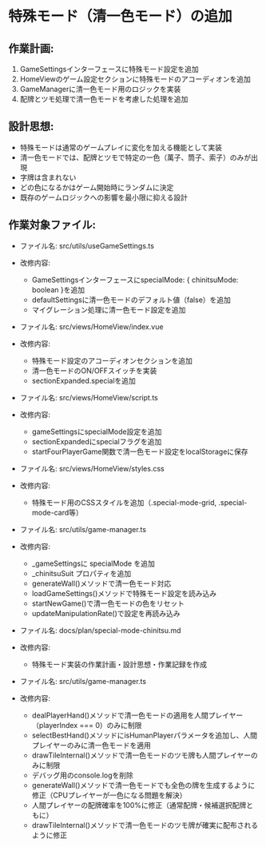 # 特殊モード（清一色モード）の追加

## 作業計画:
1. GameSettingsインターフェースに特殊モード設定を追加
2. HomeViewのゲーム設定セクションに特殊モードのアコーディオンを追加
3. GameManagerに清一色モード用のロジックを実装
4. 配牌とツモ処理で清一色モードを考慮した処理を追加

## 設計思想:
- 特殊モードは通常のゲームプレイに変化を加える機能として実装
- 清一色モードでは、配牌とツモで特定の一色（萬子、筒子、索子）のみが出現
- 字牌は含まれない
- どの色になるかはゲーム開始時にランダムに決定
- 既存のゲームロジックへの影響を最小限に抑える設計

## 作業対象ファイル:
- ファイル名: src/utils/useGameSettings.ts
- 改修内容: 
  - GameSettingsインターフェースにspecialMode: { chinitsuMode: boolean }を追加
  - defaultSettingsに清一色モードのデフォルト値（false）を追加
  - マイグレーション処理に清一色モード設定を追加

- ファイル名: src/views/HomeView/index.vue
- 改修内容:
  - 特殊モード設定のアコーディオンセクションを追加
  - 清一色モードのON/OFFスイッチを実装
  - sectionExpanded.specialを追加

- ファイル名: src/views/HomeView/script.ts
- 改修内容:
  - gameSettingsにspecialMode設定を追加
  - sectionExpandedにspecialフラグを追加
  - startFourPlayerGame関数で清一色モード設定をlocalStorageに保存

- ファイル名: src/views/HomeView/styles.css
- 改修内容:
  - 特殊モード用のCSSスタイルを追加（.special-mode-grid, .special-mode-card等）

- ファイル名: src/utils/game-manager.ts
- 改修内容:
  - _gameSettingsに specialMode を追加
  - _chinitsuSuit プロパティを追加
  - generateWall()メソッドで清一色モード対応
  - loadGameSettings()メソッドで特殊モード設定を読み込み
  - startNewGame()で清一色モードの色をリセット
  - updateManipulationRate()で設定を再読み込み

- ファイル名: docs/plan/special-mode-chinitsu.md
- 改修内容:
  - 特殊モード実装の作業計画・設計思想・作業記録を作成

- ファイル名: src/utils/game-manager.ts
- 改修内容:
  - dealPlayerHand()メソッドで清一色モードの適用を人間プレイヤー（playerIndex === 0）のみに制限
  - selectBestHand()メソッドにisHumanPlayerパラメータを追加し、人間プレイヤーのみに清一色モードを適用
  - drawTileInternal()メソッドで清一色モードのツモ牌も人間プレイヤーのみに制限
  - デバッグ用のconsole.logを削除
  - generateWall()メソッドで清一色モードでも全色の牌を生成するように修正（CPUプレイヤーが一色になる問題を解決）
  - 人間プレイヤーの配牌確率を100%に修正（通常配牌・候補選択配牌ともに）
  - drawTileInternal()メソッドで清一色モードのツモ牌が確実に配布されるように修正